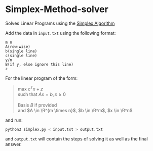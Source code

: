 # Simplex-Method-solver

Solves Linear Programs using the [Simplex Algorithm](https://en.wikipedia.org/wiki/Simplex_algorithm)

Add the data in `input.txt` using the following format:
```
m n
A(row-wise)
b(single line)
c(single line)
y/n 
B(if y, else ignore this line)
z
```
For the linear program of the form: 
>max $c^Tx + z$ \
such that $Ax=b, x \ge 0$ \
\
Basis $B$ if provided \
and $A \in \R^{m \times n}$, $b \in \R^m$, $x \in \R^n$


and run:

```bash
python3 simplex.py < input.txt > output.txt
```

and `output.txt` will contain the steps of solving it as well as the final answer.
